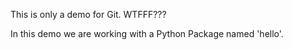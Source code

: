 This is only a demo for Git. WTFFF???

In this demo we are working with a Python
Package named 'hello'.
